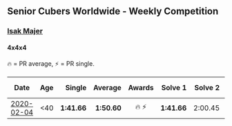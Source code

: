 ## Senior Cubers Worldwide - Weekly Competition
### [Isak Majer](../isak_majer.md)
#### 4x4x4

🔥 = PR average, ⚡ = PR single.

| Date | Age | Single | Average | Awards | Solve 1 | Solve 2 | Solve 3 | Solve 4 | Solve 5 | Video |
| :--: | :--: | --: | --: | :--: | --: | --: | --: | --: | --: | :-- |
| [2020-02-04](../../results/444/2020-02-04.md) | <40 | **1:41.66** | **1:50.60** | 🔥 ⚡ | **1:41.66** | 2:00.45 | 1:49.67 | DNS | DNS | [Link](https://www.facebook.com/groups/1604105099735401/permalink/2139081646237741/) |


<!-- Global site tag (gtag.js) - Google Analytics -->
<script async src="https://www.googletagmanager.com/gtag/js?id=UA-86348435-3"></script>
<script>window.dataLayer = window.dataLayer || []; function gtag() {dataLayer.push(arguments);} gtag('js', new Date()); gtag('config', 'UA-86348435-3');</script>

